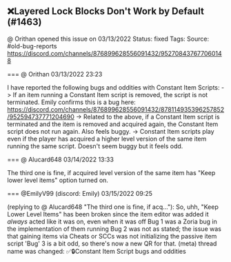 ## ❌Layered Lock Blocks Don't Work by Default (#1463)
@ Orithan opened this issue on 03/13/2022
Status: fixed
Tags: 
Source: #old-bug-reports https://discord.com/channels/876899628556091432/952708437677060148


=== @ Orithan 03/13/2022 23:23

I have reported the following bugs and oddities with Constant Item Scripts:
-> If an item running a Constant Item script is removed, the script is not terminated. Emily confirms this is a bug here: https://discord.com/channels/876899628556091432/878114935396257852/952594737771204690
-> Related to the above, if a Constant Item script is terminated and the item is removed and acquired again, the Constant Item script does not run again. Also feels buggy.
-> Constant Item scripts play even if the player has acquired a higher level version of the same item running the same script. Doesn't seem buggy but it feels odd.

=== @ Alucard648 03/14/2022 13:33

The third one is fine, if acquired level version of the same item has "Keep lower level items" option turned on.

=== @EmilyV99 (discord: Emily) 03/15/2022 09:25

(replying to @ Alucard648 "The third one is fine, if acq…"): So, uhh, "Keep Lower Level Items" has been broken since the item editor was added
it *always* acted like it was on, even when it was off
Bug 1 was a Zoria bug in the implementation of them running
Bug 2 was not as stated; the issue was that gaining items via Cheats or SCCs was not initializing the passive item script
'Bug' 3 is a bit odd, so there's now a new QR for that.
(meta) thread name was changed: ✅🔒Constant Item Script bugs and oddities
